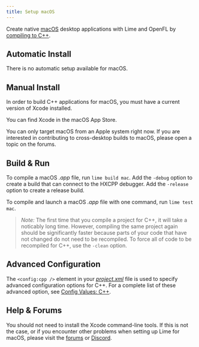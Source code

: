 ```yaml
---
title: Setup macOS
---
```


Create native [macOS](https://developer.apple.com/macos/) desktop applications with Lime and OpenFL by [compiling to C++](https://haxe.org/manual/target-cpp-getting-started.html).

## Automatic Install

There is no automatic setup available for macOS.

## Manual Install

In order to build C++ applications for macOS, you must have a current version of Xcode installed.

You can find Xcode in the macOS App Store.

You can only target macOS from an Apple system right now. If you are interested in contributing to cross-desktop builds to macOS, please open a topic on the forums.

## Build & Run

To compile a macOS _.app_ file, run `lime build mac`. Add the `-debug` option to create a build that can connect to the HXCPP debugger. Add the `-release` option to create a release build.

To compile and launch a macOS _.app_ file with one command, run `lime test mac`.

> _Note:_ The first time that you compile a project for C++, it will take a noticably long time. However, compiling the same project again should be significantly faster because parts of your code that have not changed do not need to be recompiled. To force all of code to be recompiled for C++, use the `-clean` option.

## Advanced Configuration

The `<config:cpp />` element in your [_project.xml_](../../project-files/xml-format/) file is used to specify advanced configuration options for C++. For a complete list of these advanced option, see [Config Values: C++](../../project-files/xml-format/config/#c).

## Help & Forums

You should not need to install the Xcode command-line tools. If this is not the case, or if you encounter other problems when setting up Lime for macOS, please visit the [forums](http://community.openfl.org/c/help) or [Discord](https://discord.gg/tDgq8EE).
